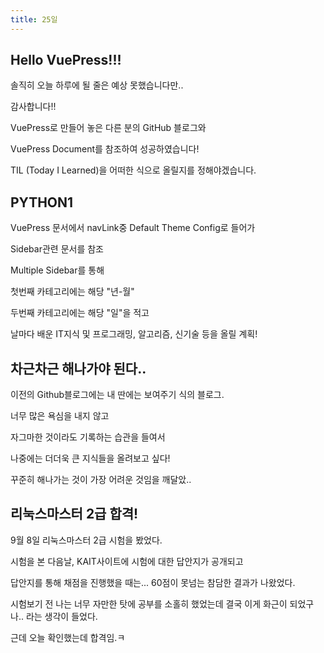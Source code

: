 ```yaml
---
title: 25일
---
```


## Hello VuePress!!!

솔직히 오늘 하루에 될 줄은 예상 못했습니다만..

감사합니다!!

VuePress로 만들어 놓은 다른 분의 GitHub 블로그와

VuePress Document를 참조하여 성공하였습니다!

TIL (Today I Learned)을 어떠한 식으로 올릴지를 정해야겠습니다.


## PYTHON1

VuePress 문서에서 navLink중 Default Theme Config로 들어가

Sidebar관련 문서를 참조

Multiple Sidebar를 통해

첫번째 카테고리에는 해당 "년-월"

두번째 카테고리에는 해당 "일"을 적고

날마다 배운 IT지식 및 프로그래밍, 알고리즘, 신기술 등을 올릴 계획!


## 차근차근 해나가야 된다..

이전의 Github블로그에는 내 딴에는 보여주기 식의 블로그.

너무 많은 욕심을 내지 않고

자그마한 것이라도 기록하는 습관을 들여서

나중에는 더더욱 큰 지식들을 올려보고 싶다!

꾸준히 해나가는 것이 가장 어려운 것임을 깨달았..


## 리눅스마스터 2급 합격!

9월 8일 리눅스마스터 2급 시험을 봤었다.

시험을 본 다음날, KAIT사이트에 시험에 대한 답안지가 공개되고

답안지를 통해 채점을 진행했을 때는... 60점이 못넘는 참담한 결과가 나왔었다.

시험보기 전 나는 너무 자만한 탓에 공부를 소홀히 했었는데 결국 이게 화근이 되었구나.. 라는 생각이 들었다.

근데 오늘 확인했는데 합격임.ㅋ